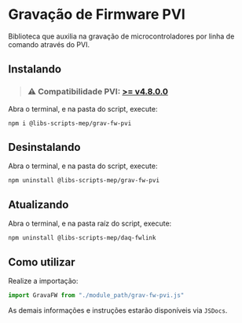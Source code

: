 # Gravação de Firmware PVI

Biblioteca que auxilia na gravação de microcontroladores por linha de comando através do PVI.

## Instalando

>  ### ⚠️ Compatibilidade PVI:  [>=  v4.8.0.0](https://git.inova.ind.br/Inova/PVI/releases/tag/4.8.0.0-beta0)

Abra o terminal, e na pasta do script, execute:

```
npm i @libs-scripts-mep/grav-fw-pvi
```

## Desinstalando

Abra o terminal, e na pasta do script, execute:

```
npm uninstall @libs-scripts-mep/grav-fw-pvi
```

## Atualizando

Abra o terminal, e na pasta raíz do script, execute:

```
npm uninstall @libs-scripts-mep/daq-fwlink
```

## Como utilizar

Realize a importação:

```js
import GravaFW from "./module_path/grav-fw-pvi.js"
```

As demais informações e instruções estarão disponíveis via `JSDocs`.